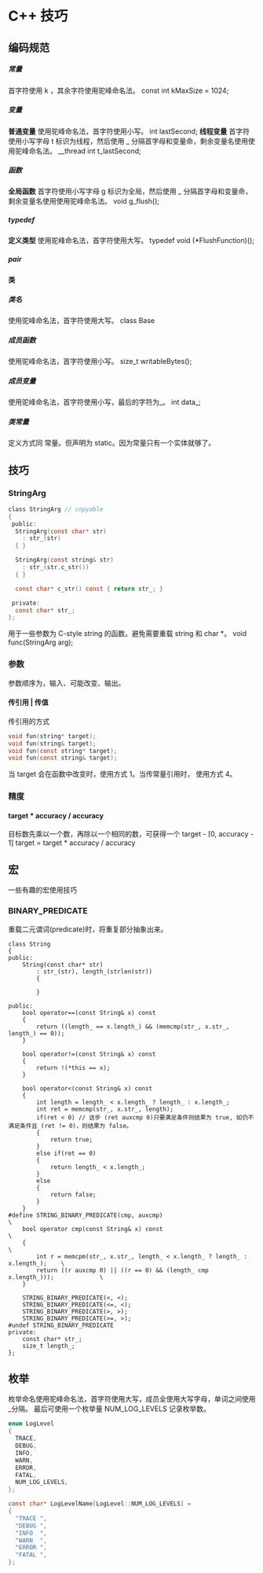 # C++ 技巧
## 编码规范
##### 常量
首字符使用 k ，其余字符使用驼峰命名法。
const int kMaxSize = 1024;

##### 变量
**普通变量**
使用驼峰命名法，首字符使用小写。
int lastSecond;
**线程变量**
首字符使用小写字母 t 标识为线程，然后使用 \_ 分隔首字母和变量命，剩余变量名使用使用驼峰命名法。
\__thread int t_lastSecond;

##### 函数
**全局函数**
首字符使用小写字母 g 标识为全局，然后使用 \_ 分隔首字母和变量命，剩余变量名使用使用驼峰命名法。
void g\_flush();

##### typedef
**定义类型**
使用驼峰命名法，首字符使用大写。
typedef void (*FlushFunction)();

##### pair


#### 类
##### 类名
使用驼峰命名法，首字符使用大写。
class Base
##### 成员函数
使用驼峰命名法，首字符使用小写。
size\_t writableBytes();

##### 成员变量
使用驼峰命名法，首字符使用小写，最后的字符为\_。
int data\_;

##### 类常量
定义方式同 常量。但声明为 static。因为常量只有一个实体就够了。




## 技巧
### StringArg
```c
class StringArg // copyable
{
 public:
  StringArg(const char* str)
    : str_(str)
  { }

  StringArg(const string& str)
    : str_(str.c_str())
  { }

  const char* c_str() const { return str_; }

 private:
  const char* str_;
};
```
用于一些参数为 C-style string 的函数。避免需要重载 string 和 char *。
void func(StringArg arg);

### 参数
参数顺序为，输入、可能改变、输出。
#### 传引用 | 传值
传引用的方式
```c
void fun(string* target);
void fun(string& target);
void fun(const string* target);
void fun(const string& target);
```
当 target 会在函数中改变时，使用方式 1。当传常量引用时， 使用方式 4。


### 精度
#### target * accuracy / accuracy
目标数先乘以一个数，再除以一个相同的数，可获得一个 target - [0, accuracy - 1]
target = target * accuracy / accuracy

## 宏
一些有趣的宏使用技巧
### BINARY_PREDICATE
重载二元谓词(predicate)时，将重复部分抽象出来。
```
class String 
{
public:
    String(const char* str)
        : str_(str), length_(strlen(str))
        {

        }
   
public:
    bool operator==(const String& x) const
    {
        return ((length_ == x.length_) && (memcmp(str_, x.str_, length_) == 0));
    }

    bool operator!=(const String& x) const
    {
        return !(*this == x);
    }

    bool operator<(const String& x) const 
    {
        int length = length_ < x.length_ ? length_ : x.length_;
        int ret = memcmp(str_, x.str_, length);
        if(ret < 0) // 这步 (ret auxcmp 0)只要满足条件则结果为 true, 如仍不满足条件且 (ret != 0)，则结果为 false。
        {
            return true;
        }
        else if(ret == 0)
        {
            return length_ < x.length_;   
        }
        else
        {
            return false;
        }
    }
#define STRING_BINARY_PREDICATE(cmp, auxcmp)                                        \
    bool operator cmp(const String& x) const                                        \
    {                                                                               \
        int r = memcpm(str_, x.str_, length_ < x.length_ ? length_ : x.length_);    \
        return ((r auxcmp 0) || ((r == 0) && (length_ cmp x.length_)));             \
    } 

    STRING_BINARY_PREDICATE(<, <);
    STRING_BINARY_PREDICATE(<=, <);
    STRING_BINARY_PREDICATE(>, >);
    STRING_BINARY_PREDICATE(>=, >);
#undef STRING_BINARY_PREDICATE
private:
    const char* str_;
    size_t length_;
};
```

## 枚举
枚举命名使用驼峰命名法，首字符使用大写，成员全使用大写字母，单词之间使用\_分隔。
最后可使用一个枚举量 NUM\_LOG\_LEVELS 记录枚举数。
```c
enum LogLevel
{
  TRACE,
  DEBUG,
  INFO,
  WARN,
  ERROR,
  FATAL,
  NUM_LOG_LEVELS,
};

const char* LogLevelName[LogLevel::NUM_LOG_LEVELS] =
{
  "TRACE ",
  "DEBUG ",
  "INFO  ",
  "WARN  ",
  "ERROR ",
  "FATAL ",
};
```